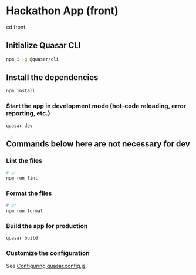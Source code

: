 # Hackathon App (front)


cd front

##  Initialize Quasar CLI
```bash
npm i -g @quasar/cli
```

## Install the dependencies
```bash
npm install
```

### Start the app in development mode (hot-code reloading, error reporting, etc.)
```bash
quasar dev
```

## Commands below here are not necessary for dev

### Lint the files
```bash
# or
npm run lint
```


### Format the files
```bash
# or
npm run format
```



### Build the app for production
```bash
quasar build
```

### Customize the configuration
See [Configuring quasar.config.js](https://v2.quasar.dev/quasar-cli-vite/quasar-config-js).
